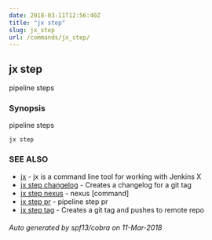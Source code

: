 ```yaml
---
date: 2018-03-11T12:56:40Z
title: "jx step"
slug: jx_step
url: /commands/jx_step/
---
```

## jx step

pipeline steps

### Synopsis


pipeline steps

```
jx step
```

### SEE ALSO
* [jx](/commands/jx/)	 - jx is a command line tool for working with Jenkins X
* [jx step changelog](/commands/jx_step_changelog/)	 - Creates a changelog for a git tag
* [jx step nexus](/commands/jx_step_nexus/)	 - nexus [command]
* [jx step pr](/commands/jx_step_pr/)	 - pipeline step pr
* [jx step tag](/commands/jx_step_tag/)	 - Creates a git tag and pushes to remote repo

###### Auto generated by spf13/cobra on 11-Mar-2018
